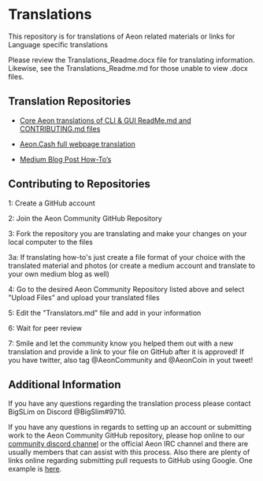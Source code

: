 # Translations

This repository is for translations of Aeon related materials or links for Language specific translations

Please review the Translations_Readme.docx file for translating information. Likewise, see the Translations_Readme.md for those unable to view .docx files. 

## Translation Repositories

* [Core Aeon translations of CLI & GUI ReadMe.md and CONTRIBUTING.md files](https://github.com/AEONCommunity/Translations/tree/master/Core%20Translations)

* [Aeon.Cash full webpage translation](https://github.com/AEONCommunity/Translations/tree/master/Aeon.Cash%20Translations)

* [Medium Blog Post How-To’s](https://github.com/AEONCommunity/Translations/tree/master/Medium%20How-To%20Translations)


## Contributing to Repositories

1: Create a GitHub account

2: Join the Aeon Community GitHub Repository

3: Fork the repository you are translating and make your changes on your local computer to the files

3a: If translating how-to's just create a file format of your choice with the translated material and photos (or create a medium account and translate to your own medium blog as well)

4: Go to the desired Aeon Community Repository listed above and select "Upload Files" and upload your translated files

5: Edit the "Translators.md" file and add in your information 

6: Wait for peer review

7: Smile and let the community know you helped them out with a new translation and provide a link to your file on GitHub after it is approved! If you have twitter, also tag @AeonCommunity and @AeonCoin in yout tweet!

## Additional Information

If you have any questions regarding the translation process please contact BigSLim on Discord @BigSlim#9710.

If you have any questions in regards to setting up an account or submitting work to the Aeon Community GitHub repository, please hop online to our [community discord channel](https://discord.gg/xWZ2z78) or the official Aeon IRC channel and there are usually members that can assist with this process. Also there are plenty of links online regarding submitting pull requests to GitHub using Google. One example is [here](https://help.github.com/en/articles/creating-a-pull-request). 



